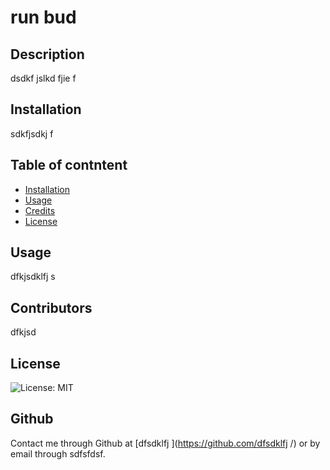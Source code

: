 
  # run bud	
  ## Description
  dsdkf jslkd fjie f
  ## Installation
  sdkfjsdkj f
  
  ## Table of contntent 
  * [Installation](#installation)
* [Usage](#usage)
* [Credits](#credits)
* [License](#license)

## Usage  
dfkjsdklfj s
## Contributors
dfkjsd 
## License
![License: MIT](https://img.shields.io/badge/License-MIT-yellow.svg)

## Github
Contact me through Github at [dfsdklfj ](https://github.com/dfsdklfj /) or by email through sdfsfdsf.